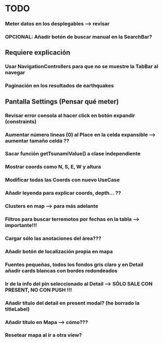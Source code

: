 
# TODO

### Meter datos en los desplegables --> revisar
### OPCIONAL: Añadir botón de buscar manual en la SearchBar?

## Requiere explicación
### Usar NavigationControllers para que no se muestre la TabBar al navegar
### Paginación en los resultados de earthquakes

## Pantalla Settings (Pensar qué meter)

### Revisar error consola al hacer click en botón expandir (constraints)
### Aumentar número líneas (0) al Place en la celda expansible --> aumentar tamaño celda ??

### Sacar función getTsunamiValue() a clase independiente
### Mostrar coords como N, S, E, W y altura
### Modificar todas las Coords con nuevo UseCase
### Añadir leyenda para explicar coords, depth... ??

### Clusters en map --> para más adelante
### Filtros para buscar terremotos por fechas en la tabla --> importante!!!
### Cargar sólo las anotaciones del área???
### Añadir botón de localización propia en mapa
### Fuentes pequeñas, todos los fondos gris claro y en Detail añadir cards blancas con bordes redondeados

### Ir de la info del pin seleccionado al Detail --> SÓLO SALE CON PRESENT, NO CON PUSH !!!
### Añadir título del detail en present modal? (he borrado la titleLabel)
### Añadir título en Mapa --> cómo???
### Resetear mapa al ir a otra view?
